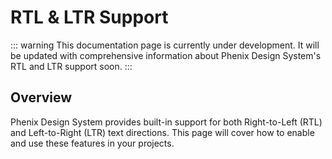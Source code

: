 # RTL & LTR Support

::: warning
This documentation page is currently under development. It will be updated with comprehensive information about Phenix Design System's RTL and LTR support soon.
:::

## Overview

Phenix Design System provides built-in support for both Right-to-Left (RTL) and Left-to-Right (LTR) text directions. This page will cover how to enable and use these features in your projects.

<!-- Content to be added --> 